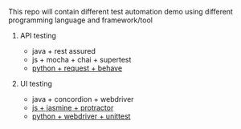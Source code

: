 This repo will contain different test automation demo using different programming language and framework/tool


1. API testing
   * java + rest assured
   * js + mocha + chai + supertest
   * [python + request + behave](https://github.com/DanteYu/Test_Automation_Demo/tree/master/APITesting/python_behave_request)


2. UI testing
   * java + concordion + webdriver
   * [js + jasmine + protractor](https://github.com/DanteYu/Test_Automation_Demo/tree/master/UITesting/js_jasmine_protractor)
   * [python + webdriver + unittest](https://github.com/DanteYu/Test_Automation_Demo/tree/master/UITesting/python_webdriver_unittest)
